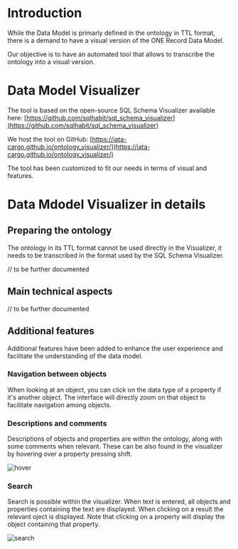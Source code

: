 # Introduction
While the Data Model is primarly defined in the ontology in TTL format, there is a demand to have a visual version of the ONE Record Data Model.

Our objective is to have an automated tool that allows to transcribe the ontology into a visual version.

# Data Model Visualizer
The tool is based on the open-source SQL Schema Visualizer available here: [https://github.com/sqlhabit/sql_schema_visualizer](https://github.com/sqlhabit/sql_schema_visualizer)

We host the tool on GitHub: [https://iata-cargo.github.io/ontology_visualizer/](https://iata-cargo.github.io/ontology_visualizer/)

The tool has been customized to fit our needs in terms of visual and features.

# Data Mdodel Visualizer in details
## Preparing the ontology

The ontology in its TTL format cannot be used directly in the Visualizer, it needs to be  transcribed in the format used by the SQL Schema Visualizer.

// to be further documented

## Main technical aspects

// to be further documented

## Additional features
Additional features have been added to enhance the user experience and facilitate the understanding of the data model.

### Navigation between objects
When looking at an object, you can click on the data type of a property if it's another object. The interface will directly zoom on that object to facilitate navigation among objects.

### Descriptions and comments
Descriptions of objects and properties are within the ontology, along with some comments when relevant. These can be also found in the visualizer by hovering over a property pressing shift.

![hover](https://github.com/lambertciata/ONE-Record/assets/58464775/3243253e-343c-4625-9ce1-c22e0dd6c6f3)

### Search
Search is possible within the visualizer. When text is entered, all objects and properties containing the text are displayed. When clicking on a result the relevant oject is displayed. Note that clicking on a property will display the object containing that property.

![search](https://github.com/lambertciata/ONE-Record/assets/58464775/b99dc784-7f33-47bb-a07d-5c051bbd5e45)
